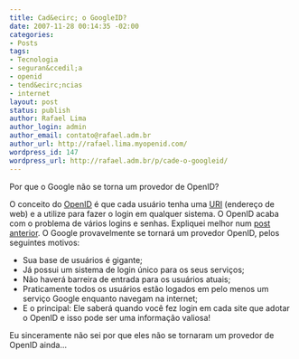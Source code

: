 ```yaml
---
title: Cad&ecirc; o GoogleID?
date: 2007-11-28 00:14:35 -02:00
categories:
- Posts
tags:
- Tecnologia
- seguran&ccedil;a
- openid
- tend&ecirc;ncias
- internet
layout: post
status: publish
author: Rafael Lima
author_login: admin
author_email: contato@rafael.adm.br
author_url: http://rafael.lima.myopenid.com/
wordpress_id: 147
wordpress_url: http://rafael.adm.br/p/cade-o-googleid/
---
```


Por que o Google n&atilde;o se torna um provedor de OpenID?

O conceito do <a href="http://rafael.adm.br/p/openid/">OpenID</a> &eacute; que cada usu&aacute;rio tenha uma <a href="http://pt.wikipedia.org/wiki/URI">URI</a> (endere&ccedil;o de web) e a utilize para fazer o login em qualquer sistema. O OpenID acaba com o problema de v&aacute;rios logins e senhas. Expliquei melhor num <a href="http://rafael.adm.br/p/openid/">post anterior</a>.
O Google provavelmente se tornar&aacute; um provedor OpenID, pelos seguintes motivos:
<ul>
	<li>Sua base de usu&aacute;rios &eacute; gigante;</li>
	<li>J&aacute; possui um sistema de login &uacute;nico para os seus servi&ccedil;os;</li>
	<li>N&atilde;o haver&aacute; barreira de entrada para os usu&aacute;rios atuais;</li>
	<li>Praticamente todos os usu&aacute;rios est&atilde;o logados em pelo menos um servi&ccedil;o Google enquanto navegam na internet;</li>
	<li>E o principal: Ele saber&aacute; quando voc&ecirc; fez login em cada site que adotar o OpenID e isso pode ser uma informa&ccedil;&atilde;o valiosa!</li>
</ul>
Eu sinceramente n&atilde;o sei por que eles n&atilde;o se tornaram um provedor de OpenID ainda...
